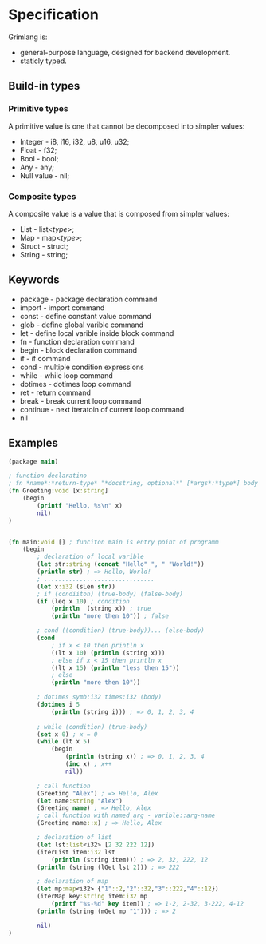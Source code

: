 # Specification

Grimlang is: 

- general-purpose language, designed for backend development. 
- staticly typed. 


## Build-in types

### Primitive types

A primitive value is one that cannot be decomposed into simpler values:

- Integer - i8, i16, i32, u8, u16, u32;
- Float - f32;
- Bool - bool;
- Any - any;
- Null value - nil;

### Composite types

A composite value is a value that is composed from simpler values:

- List - list<*type*>;
- Map - map<*type*>;
- Struct - struct;
- String - string;

## Keywords

- package - package declaration command
- import - import command
- const - define constant value command
- glob - define global varible command
- let - define local varible inside block command
- fn - function declaration command
- begin - block declaration command
- if - if command
- cond - multiple condition expressions
- while - while loop command
- dotimes - dotimes loop command
- ret - return command
- break - break current loop command
- continue - next iteratoin of current loop command
- nil 

## Examples

```clj
(package main)

; function declaratino
; fn *name*:*return-type* "*docstring, optional*" [*args*:*type*] body
(fn Greeting:void [x:string]
    (begin
        (printf "Hello, %s\n" x)
        nil)
)


(fn main:void [] ; funciton main is entry point of programm
    (begin
        ; declaration of local varible
        (let str:string (concat "Hello" ", " "World!"))
        (println str) ; => Hello, World!
        ; ...............................
        (let x:i32 (sLen str))
        ; if (condiiton) (true-body) (false-body)
        (if (leq x 10) ; condition
            (println  (string x)) ; true
            (println "more then 10")) ; false

        ; cond ((condition) (true-body))... (else-body)
        (cond 
            ; if x < 10 then println x
            ((lt x 10) (println (string x))) 
            ; else if x < 15 then println x
            ((lt x 15) (println "less then 15")) 
            ; else
            (println "more then 10")) 

        ; dotimes symb:i32 times:i32 (body)
        (dotimes i 5
            (println (string i))) ; => 0, 1, 2, 3, 4
        
        ; while (condition) (true-body)
        (set x 0) ; x = 0
        (while (lt x 5)
            (begin 
                (println (string x)) ; => 0, 1, 2, 3, 4
                (inc x) ; x++
                nil)) 

        ; call function
        (Greeting "Alex") ; => Hello, Alex
        (let name:string "Alex")
        (Greeting name) ; => Hello, Alex
        ; call function with named arg - varible::arg-name
        (Greeting name::x) ; => Hello, Alex

        ; declaration of list
        (let lst:list<i32> [2 32 222 12])
        (iterList item:i32 lst 
            (println (string item))) ; => 2, 32, 222, 12
        (println (string (lGet lst 2))) ; => 222

        ; declaration of map
        (let mp:map<i32> {"1"::2,"2"::32,"3"::222,"4"::12})
        (iterMap key:string item:i32 mp 
            (printf "%s-%d" key item)) ; => 1-2, 2-32, 3-222, 4-12
        (println (string (mGet mp "1"))) ; => 2

        nil)
)
```
